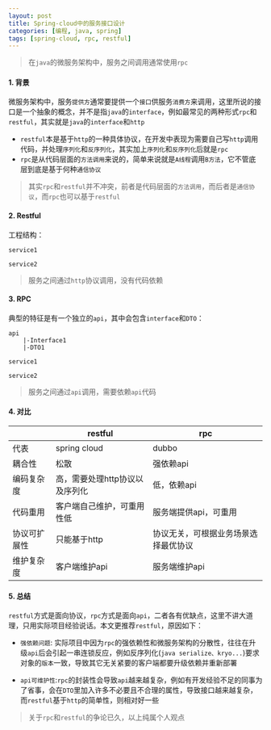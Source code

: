 ```yaml
---
layout: post
title: Spring-cloud中的服务接口设计
categories: [编程, java, spring]
tags: [spring-cloud, rpc, restful]
---
```



> 在`java`的微服务架构中，服务之间调用通常使用`rpc`

#### 1. 背景

微服务架构中，服务`提供方`通常要提供一个`接口`供服务`消费方`来调用，这里所说的接口是一个抽象的概念，并不是指`java`的`interface`，例如最常见的两种形式`rpc`和`restful`，其实就是`java`的`interface`和`http`

* `restful`本是基于`http`的一种具体协议，在开发中表现为需要自己写`http`调用代码，并处理`序列化`和`反序列化`，其实加上`序列化`和`反序列化`后就是`rpc`
* `rpc`是从代码层面的`方法调用`来说的，简单来说就是`A线程`调用`B方法`，它不管底层到底是基于何种`通信协议`

> 其实`rpc`和`restful`并不冲突，前者是代码层面的`方法调用`，而后者是`通信协议`，而`rpc`也可以基于`restful`

#### 2. Restful

工程结构：
```
service1

service2
```

> 服务之间通过`http`协议调用，没有代码依赖

#### 3. RPC

典型的特征是有一个独立的`api`，其中会包含`interface`和`DTO`：

```
api
    |-Interface1
    |-DTO1
    
service1

service2
```

> 服务之间通过`api`调用，需要依赖`api`代码

#### 4. 对比

|          |   restful  |  rpc |
| -------- | -------------------| ------------------------------ |
|代表    |   spring cloud         |     dubbo         |
|耦合性    |   松散         |     强依赖api        |
|编码复杂度    |   高，需要处理http协议以及序列化     |     低，依赖api         |
|代码重用    |   客户端自己维护，可重用性低         |     服务端提供api，可重用        |
|协议可扩展性    |   只能基于http         |     协议无关，可根据业务场景选择最优协议    |
|维护复杂度  |   客户端维护api         |     服务端维护api         |

#### 5. 总结

`restful`方式是面向协议，`rpc`方式是面向`api`，二者各有优缺点，这里不讲大道理，只用实际项目经验说话。本文更推荐`restful`，原因如下：

* `强依赖问题`: 实际项目中因为`rpc`的强依赖性和微服务架构的分散性，往往在升级`api`后会引起一串连锁反应，例如反序列化(`java serialize、kryo...`)要求对象的`版本`一致，导致其它无关紧要的客户端都要升级依赖并重新部署

* `api可维护性`:`rpc`的封装性会导致`api`越来越复杂，例如有开发经验不足的同事为了省事，会在`DTO`里加入许多不必要且不合理的属性，导致接口越来越复杂，而`restful`基于`http`的简单性，则相对好一些

> 关于`rpc`和`restful`的争论已久，以上纯属个人观点